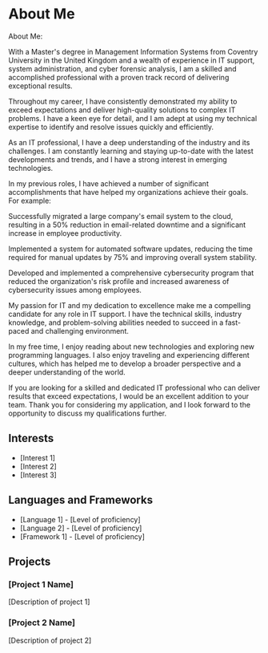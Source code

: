 # About Me

About Me:

With a Master's degree in Management Information Systems from Coventry University in the United Kingdom and a wealth of experience in IT support, system administration, and cyber forensic analysis, I am a skilled and accomplished professional with a proven track record of delivering exceptional results.

Throughout my career, I have consistently demonstrated my ability to exceed expectations and deliver high-quality solutions to complex IT problems. I have a keen eye for detail, and I am adept at using my technical expertise to identify and resolve issues quickly and efficiently.

As an IT professional, I have a deep understanding of the industry and its challenges. I am constantly learning and staying up-to-date with the latest developments and trends, and I have a strong interest in emerging technologies.

In my previous roles, I have achieved a number of significant accomplishments that have helped my organizations achieve their goals. For example:

Successfully migrated a large company's email system to the cloud, resulting in a 50% reduction in email-related downtime and a significant increase in employee productivity.

Implemented a system for automated software updates, reducing the time required for manual updates by 75% and improving overall system stability.

Developed and implemented a comprehensive cybersecurity program that reduced the organization's risk profile and increased awareness of cybersecurity issues among employees.

My passion for IT and my dedication to excellence make me a compelling candidate for any role in IT support. I have the technical skills, industry knowledge, and problem-solving abilities needed to succeed in a fast-paced and challenging environment.

In my free time, I enjoy reading about new technologies and exploring new programming languages. I also enjoy traveling and experiencing different cultures, which has helped me to develop a broader perspective and a deeper understanding of the world.

If you are looking for a skilled and dedicated IT professional who can deliver results that exceed expectations, I would be an excellent addition to your team. Thank you for considering my application, and I look forward to the opportunity to discuss my qualifications further.

## Interests

- [Interest 1]
- [Interest 2]
- [Interest 3]

## Languages and Frameworks

- [Language 1] - [Level of proficiency]
- [Language 2] - [Level of proficiency]
- [Framework 1] - [Level of proficiency]

## Projects

### [Project 1 Name]

[Description of project 1]

### [Project 2 Name]

[Description of project 2]

